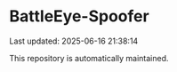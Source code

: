 # BattleEye-Spoofer

Last updated: 2025-06-16 21:38:14

This repository is automatically maintained.
